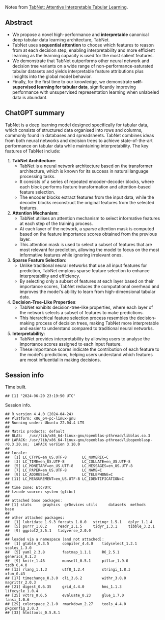 Notes from [TabNet: Attentive Interpretable Tabular
Learning](https://arxiv.org/abs/1908.07442).

## Abstract

-   We propose a novel high-performance and **interpretable** canonical
    deep tabular data learning architecture, TabNet.
-   TabNet uses **sequential attention** to choose which features to
    reason from at each decision step, enabling interpretability and
    more efficient learning as the learning capacity is used for the
    most salient features.
-   We demonstrate that TabNet outperforms other neural network and
    decision tree variants on a wide range of non-performance-saturated
    tabular datasets and yields interpretable feature attributions plus
    insights into the global model behavior.
-   Finally, for the first time to our knowledge, we demonstrate
    **self-supervised learning for tabular data**, significantly
    improving performance with unsupervised representation learning when
    unlabeled data is abundant.

## ChatGPT summary

TabNet is a deep learning model designed specifically for tabular data,
which consists of structured data organised into rows and columns,
commonly found in databases and spreadsheets. TabNet combines ideas from
both neural networks and decision trees to achieve state-of-the-art
performance on tabular data while maintaining interpretability. The key
features of TabNet include:

1.  **TabNet Architecture**:
    -   TabNet is a neural network architecture based on the transformer
        architecture, which is known for its success in natural language
        processing tasks.
    -   It consists of a series of repeated encoder-decoder blocks,
        where each block performs feature transformation and
        attention-based feature selection.
    -   The encoder blocks extract features from the input data, while
        the decoder blocks reconstruct the original features from the
        selected features.
2.  **Attention Mechanism**:
    -   TabNet utilises an attention mechanism to select informative
        features at each step of the training process.
    -   At each layer of the network, a sparse attention mask is
        computed based on the feature importance scores obtained from
        the previous layer.
    -   This attention mask is used to select a subset of features that
        are most relevant for prediction, allowing the model to focus on
        the most informative features while ignoring irrelevant ones.
3.  **Sparse Feature Selection**:
    -   Unlike traditional neural networks that use all input features
        for prediction, TabNet employs sparse feature selection to
        enhance interpretability and efficiency.
    -   By selecting only a subset of features at each layer based on
        their importance scores, TabNet reduces the computational
        overhead and improves the model's ability to learn from
        high-dimensional tabular data.
4.  **Decision-Tree-Like Properties**:
    -   TabNet exhibits decision-tree-like properties, where each layer
        of the network selects a subset of features to make predictions.
    -   This hierarchical feature selection process resembles the
        decision-making process of decision trees, making TabNet more
        interpretable and easier to understand compared to traditional
        neural networks.
5.  **Interpretability**:
    -   TabNet provides interpretability by allowing users to analyse
        the importance scores assigned to each input feature.
    -   These importance scores indicate the contribution of each
        feature to the model's predictions, helping users understand
        which features are most influential in making decisions.

## Session info

Time built.

    ## [1] "2024-06-20 23:19:50 UTC"

Session info.

    ## R version 4.4.0 (2024-04-24)
    ## Platform: x86_64-pc-linux-gnu
    ## Running under: Ubuntu 22.04.4 LTS
    ## 
    ## Matrix products: default
    ## BLAS:   /usr/lib/x86_64-linux-gnu/openblas-pthread/libblas.so.3 
    ## LAPACK: /usr/lib/x86_64-linux-gnu/openblas-pthread/libopenblasp-r0.3.20.so;  LAPACK version 3.10.0
    ## 
    ## locale:
    ##  [1] LC_CTYPE=en_US.UTF-8       LC_NUMERIC=C              
    ##  [3] LC_TIME=en_US.UTF-8        LC_COLLATE=en_US.UTF-8    
    ##  [5] LC_MONETARY=en_US.UTF-8    LC_MESSAGES=en_US.UTF-8   
    ##  [7] LC_PAPER=en_US.UTF-8       LC_NAME=C                 
    ##  [9] LC_ADDRESS=C               LC_TELEPHONE=C            
    ## [11] LC_MEASUREMENT=en_US.UTF-8 LC_IDENTIFICATION=C       
    ## 
    ## time zone: Etc/UTC
    ## tzcode source: system (glibc)
    ## 
    ## attached base packages:
    ## [1] stats     graphics  grDevices utils     datasets  methods   base     
    ## 
    ## other attached packages:
    ##  [1] lubridate_1.9.3 forcats_1.0.0   stringr_1.5.1   dplyr_1.1.4    
    ##  [5] purrr_1.0.2     readr_2.1.5     tidyr_1.3.1     tibble_3.2.1   
    ##  [9] ggplot2_3.5.1   tidyverse_2.0.0
    ## 
    ## loaded via a namespace (and not attached):
    ##  [1] gtable_0.3.5      compiler_4.4.0    tidyselect_1.2.1  scales_1.3.0     
    ##  [5] yaml_2.3.8        fastmap_1.1.1     R6_2.5.1          generics_0.1.3   
    ##  [9] knitr_1.46        munsell_0.5.1     pillar_1.9.0      tzdb_0.4.0       
    ## [13] rlang_1.1.3       utf8_1.2.4        stringi_1.8.3     xfun_0.43        
    ## [17] timechange_0.3.0  cli_3.6.2         withr_3.0.0       magrittr_2.0.3   
    ## [21] digest_0.6.35     grid_4.4.0        hms_1.1.3         lifecycle_1.0.4  
    ## [25] vctrs_0.6.5       evaluate_0.23     glue_1.7.0        fansi_1.0.6      
    ## [29] colorspace_2.1-0  rmarkdown_2.27    tools_4.4.0       pkgconfig_2.0.3  
    ## [33] htmltools_0.5.8.1
